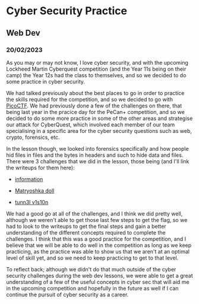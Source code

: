 # Cyber Security Practice
## Web Dev
### 20/02/2023

As you may or may not know, I love cyber security, and with the upcoming Lockheed Martin Cyberquest competition (and the Year 11s being on their camp) the Year 12s had the class to themselves, and so we decided to do some practice in cyber security.

We had talked previously about the best places to go in order to practice the skills required for the competition, and so we decided to go with [PicoCTF](https://picoctf.org/). We had previously done a few of the challenges on there, that being last year in the pracice day for the PeCan+ competition, and so we decided to do some more practice in some of the other areas and strategise our attack for CyberQuest, which involved each member of our team specialising in a specific area for the cyber security questions such as web, crypto, forensics, etc.

In the lesson though, we looked into forensics specifically and how people hid files in files and the bytes in headers and such to hide data and files. There were 3 challenges that we did in the lesson, those being (and I'll link the writeups for them here):

* [information](https://vivian-dai.github.io/PicoCTF2021-Writeup/Forensics/information/information.html)

* [Matryoshka doll](https://vivian-dai.github.io/PicoCTF2021-Writeup/Forensics/Matryoshka%20doll/Matryoshka%20doll.html)

* [tunn3l v1s10n](https://vivian-dai.github.io/PicoCTF2021-Writeup/Forensics/tunn3l%20v1s10n/tunn3l%20v1s10n.html)

We had a good go at all of the challenges, and I think we did pretty well, although we weren't able to get those last few steps to get the flag, so we had to look to the writeups to get the final steps and gain a better understanding of the different concepts required to complete the challenges. I think that this was a good practice for the competition, and I believe that we will be able to do well in the competition as long as we keep practicing, as the practice was able to show us that we aren't at an optimal level of skill yet, and so we need to keep practicing to get to that level.

To reflect back; although we didn't do that much outside of the cyber security challenges during the web dev lessons, we were able to get a great understanding of a few of the useful concepts in cyber sec that will aid me in the upcoming competition and hopefully in the future as well if I can continue the pursuit of cyber security as a career.